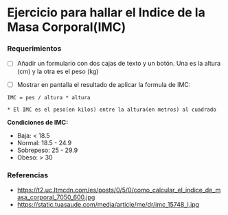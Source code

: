 # Ejercicio para hallar el Indice de la Masa Corporal(IMC)

### Requerimientos

* [ ] Añadir un formulario con dos cajas de texto y un botón. Una es la altura (cm) y la otra es el peso (kg)

* [ ] Mostrar en pantalla el resultado de aplicar la formula de IMC:

```
IMC = pes / altura * altura

* El IMC es el peso(en kilos) entre la altura(en metros) al cuadrado
```	

**Condiciones de IMC:**

* Baja: < 18.5
* Normal: 18.5 - 24.9
* Sobrepeso: 25 - 29.9
* Obeso: > 30


### Referencias

* https://t2.uc.ltmcdn.com/es/posts/0/5/0/como_calcular_el_indice_de_masa_corporal_7050_600.jpg
* https://static.tuasaude.com/media/article/me/dr/imc_15748_l.jpg